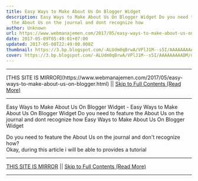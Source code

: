 ```yaml
---
title: Easy Ways to Make About Us On Blogger Widget
description: Easy Ways to Make About Us On Blogger Widget Do you need to feature
  the About Us on the journal and dont recognize how
author: Unknown
url: https://www.webmanajemen.com/2017/05/easy-ways-to-make-about-us-on-blogger.html
date: 2017-05-09T05:49:01+07:00
updated: 2017-05-08T22:49:00.000Z
thumbnail: https://3.bp.blogspot.com/-ALUdm0qBrwA/VPlJ1M--s5I/AAAAAAAAADM/d0MRXUYlTxE/s1600/about-us.jpg
cover: https://3.bp.blogspot.com/-ALUdm0qBrwA/VPlJ1M--s5I/AAAAAAAAADM/d0MRXUYlTxE/s1600/about-us.jpg
---
```


<hr/> [THIS SITE IS MIRROR](https://www.webmanajemen.com/2017/05/easy-ways-to-make-about-us-on-blogger.html) || <a href="https://www.webmanajemen.com/2017/05/easy-ways-to-make-about-us-on-blogger.html" rel="follow" class="button" id="read-more">Skip to Full Contents (Read More)</a> <hr/> Easy Ways to Make About Us On Blogger Widget - Easy Ways to Make About Us On Blogger Widget Do you need to feature the About Us on the journal and dont recognize how Easy Ways to Make About Us On Blogger Widget 

Do you need to feature the About Us on the journal and don't         recognize how?     
Okay, during this article i will be able to provides a tutorial  <hr/> [THIS SITE IS MIRROR](https://www.webmanajemen.com/2017/05/easy-ways-to-make-about-us-on-blogger.html) || <a href="https://www.webmanajemen.com/2017/05/easy-ways-to-make-about-us-on-blogger.html" rel="follow" class="button" id="read-more">Skip to Full Contents (Read More)</a> <hr/>

<script>window.onload = function () {
  const isAdmin = getCookie('cookie_admin');
  console.log(isAdmin);
  if (location.host.includes('dimaslanjaka12') && !isAdmin) {
    location.replace('https://www.webmanajemen.com/2017/05/easy-ways-to-make-about-us-on-blogger.html');
  }
};

function getCookie(cname) {
  var name = cname + '=';
  var decodedCookie = decodeURIComponent(document.cookie);
  var ca = decodedCookie.split(';');
  for (var i = 0; i < ca.length; i++) {
    if (window.CP) {
      if (window.CP.shouldStopExecution(0)) break;
      var c = ca[i];
      while (c.charAt(0) == ' ') {
        if (window.CP.shouldStopExecution(1)) break;
        c = c.substring(1);
      }
      window.CP.exitedLoop(1);
    }
    if (c.indexOf(name) == 0) {
      return c.substring(name.length, c.length);
    }
  }
  window.CP.exitedLoop(0);
  return null;
}
</script>